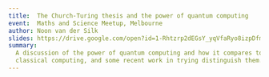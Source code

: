 ```yaml
---
title:  The Church-Turing thesis and the power of quantum computing
event:  Maths and Science Meetup, Melbourne
author: Noon van der Silk
slides: https://drive.google.com/open?id=1-Rhtzrp2dEGsY_yqVfaRyo8izpDfm6o7
summary:
  A discussion of the power of quantum computing and how it compares to
  classical computing, and some recent work in trying distinguish them.
---
```


